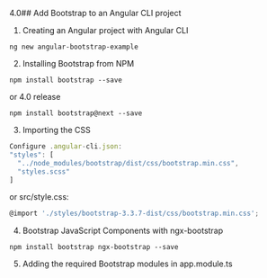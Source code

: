  4.0## Add Bootstrap to an Angular CLI project

1. Creating an Angular project with Angular CLI

```console
ng new angular-bootstrap-example
```

2. Installing Bootstrap from NPM

```console
npm install bootstrap --save
```
or 4.0 release
```console
npm install bootstrap@next --save
```

3. Importing the CSS
```js
Configure .angular-cli.json:
"styles": [
  "../node_modules/bootstrap/dist/css/bootstrap.min.css",
  "styles.scss"
]
```
or src/style.css:
```js
@import './styles/bootstrap-3.3.7-dist/css/bootstrap.min.css';
```

4. Bootstrap JavaScript Components with ngx-bootstrap
```console
npm install bootstrap ngx-bootstrap --save
```

5. Adding the required Bootstrap modules in app.module.ts
